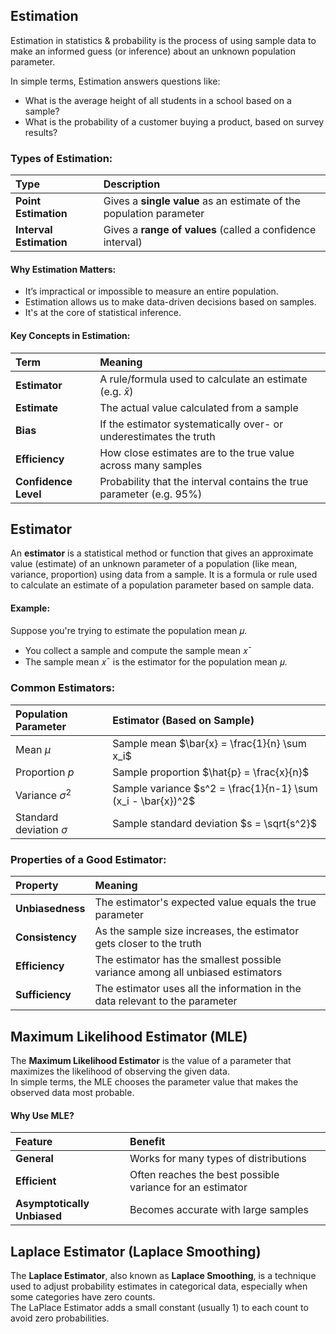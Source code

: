 ## Estimation 
Estimation in statistics & probability is the process of using sample data to make an informed guess (or inference) about an unknown population parameter.  

In simple terms, Estimation answers questions like:
- What is the average height of all students in a school based on a sample?
- What is the probability of a customer buying a product, based on survey results?

### Types of Estimation:
| Type                    | Description                                                         |
| :---------------------- | :------------------------------------------------------------------ |
| **Point Estimation**    | Gives a **single value** as an estimate of the population parameter |
| **Interval Estimation** | Gives a **range of values** (called a confidence interval)          |

#### Why Estimation Matters:
- It’s impractical or impossible to measure an entire population.
- Estimation allows us to make data-driven decisions based on samples.
- It's at the core of statistical inference.

#### Key Concepts in Estimation:
| Term                 | Meaning                                                              |
| :------------------- | :------------------------------------------------------------------- |
| **Estimator**        | A rule/formula used to calculate an estimate (e.g. $\bar{x}$)        |
| **Estimate**         | The actual value calculated from a sample                            |
| **Bias**             | If the estimator systematically over- or underestimates the truth    |
| **Efficiency**       | How close estimates are to the true value across many samples        |
| **Confidence Level** | Probability that the interval contains the true parameter (e.g. 95%) |

## Estimator
An **estimator** is a statistical method or function that gives an approximate value (estimate) of an unknown parameter of a population (like mean, variance, proportion) using data from a sample. 
It is a formula or rule used to calculate an estimate of a population parameter based on sample data.

#### Example:
Suppose you're trying to estimate the population mean 𝜇.
- You collect a sample and compute the sample mean 𝑥ˉ
- The sample mean 𝑥ˉ is the estimator for the population mean 𝜇.

### Common Estimators:
| Population Parameter        | Estimator (Based on Sample)                                  |
| :-------------------------- | :----------------------------------------------------------- |
| Mean $\mu$                  | Sample mean $\bar{x} = \frac{1}{n} \sum x_i$                 |
| Proportion $p$              | Sample proportion $\hat{p} = \frac{x}{n}$                    |
| Variance $\sigma^2$         | Sample variance $s^2 = \frac{1}{n-1} \sum (x_i - \bar{x})^2$ |
| Standard deviation $\sigma$ | Sample standard deviation $s = \sqrt{s^2}$                   |

###  Properties of a Good Estimator:
| Property         | Meaning                                                                        |
| :--------------- | :----------------------------------------------------------------------------- |
| **Unbiasedness** | The estimator's expected value equals the true parameter                       |
| **Consistency**  | As the sample size increases, the estimator gets closer to the truth           |
| **Efficiency**   | The estimator has the smallest possible variance among all unbiased estimators |
| **Sufficiency**  | The estimator uses all the information in the data relevant to the parameter   |

## Maximum Likelihood Estimator (MLE)
The **Maximum Likelihood Estimator** is the value of a parameter that maximizes the likelihood of observing the given data.  
In simple terms, the MLE chooses the parameter value that makes the observed data most probable.

#### Why Use MLE?
| Feature                     | Benefit                                                   |
| :-------------------------- | :-------------------------------------------------------- |
| **General**                 | Works for many types of distributions                     |
| **Efficient**               | Often reaches the best possible variance for an estimator |
| **Asymptotically Unbiased** | Becomes accurate with large samples                       |

## Laplace Estimator (Laplace Smoothing)
The **Laplace Estimator**, also known as **Laplace Smoothing**, is a technique used to adjust probability estimates in categorical data, especially when some categories have zero counts.  
The LaPlace Estimator adds a small constant (usually 1) to each count to avoid zero probabilities.
